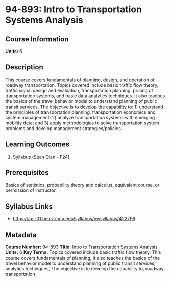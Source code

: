 # 94-893: Intro to Transportation Systems Analysis

## Course Information

**Units:** 6

## Description

This course covers fundamentals of planning, design, and operation of roadway transportation. Topics covered include basic traffic flow theory, traffic signal design and evaluation, transportation planning, pricing of transportation systems, and basic data analytics techniques. It also teaches the basics of the travel behavior model to understand planning of public transit services. The objective is to develop the capability to: 1) understand the principles of transportation planning, transportation economics and system management; 2) analyze transportation systems with emerging mobility data; and 3) apply methodologies to solve transportation system problems and develop management strategies/policies.

## Learning Outcomes

1. Syllabus (Sean Qian - F24)

## Prerequisites

Basics of statistics, probability theory and calculus, equivalent course, or permission of instructor.

## Syllabus Links

* https://api-01.heinz.cmu.edu/syllabus/vwsyllabus/422796

## Metadata

**Course Number:** 94-893
**Title:** Intro to Transportation Systems Analysis
**Units:** 6
**Key Terms:** Topics covered include basic traffic flow theory, This course covers fundamentals of planning, It also teaches the basics of the travel behavior model to understand planning of public transit services, analytics techniques, The objective is to develop the capability to, roadway transportation
